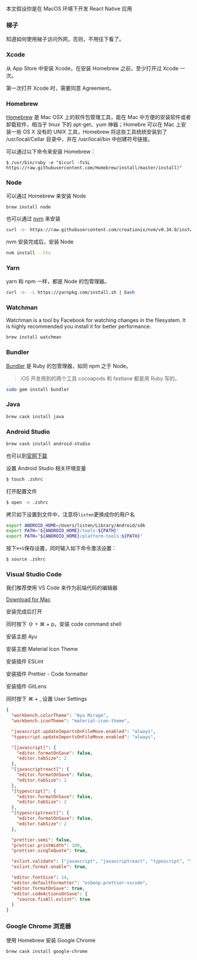 本文假设你是在 MacOS 环境下开发 React Native 应用

### 梯子

知道如何使用梯子访问外网，否则，不用往下看了。

### Xcode

从 App Store 中安装 Xcode，在安装 Homebrew 之前，至少打开过 Xcode 一次。

第一次打开 Xcode 时，需要同意 Agreement。

### Homebrew

[Homebrew](https://brew.sh/index_zh-cn.html) 是 Mac OSX 上的软件包管理工具，能在 Mac 中方便的安装软件或者卸载软件，相当于 linux 下的 apt-get、yum 神器；Homebre 可以在 Mac 上安装一些 OS X 没有的 UNIX 工具，Homebrew 将这些工具统统安装到了 /usr/local/Cellar 目录中，并在 /usr/local/bin 中创建符号链接。

可以通过以下命令来安装 Homebrew：

```
$ /usr/bin/ruby -e "$(curl -fsSL https://raw.githubusercontent.com/Homebrew/install/master/install)"
```

### Node

可以通过 Homebrew 来安装 Node

```shell
brew install node
```

也可以通过 [nvm](https://github.com/creationix/nvm) 来安装

```sh
curl -o- https://raw.githubusercontent.com/creationix/nvm/v0.34.0/install.sh | bash
```

nvm 安装完成后，安装 Node

```sh
nvm install --lts
```

### Yarn

yarn 和 npm 一样，都是 Node 的包管理器。

```sh
curl -o- -L https://yarnpkg.com/install.sh | bash
```

### Watchman

Watchman is a tool by Facebook for watching changes in the filesystem. It is highly recommended you install it for better performance.

```sh
brew install watchman
```

### Bundler

[Bundler](https://bundler.io/) 是 Ruby 的包管理器，如同 npm 之于 Node。

> iOS 开发用到的两个工具 cocoapods 和 fastlane 都是用 Ruby 写的。

```sh
sudo gem install bundler
```

### Java

```sh
brew cask install java
```

### Android Studio

```sh
brew cask install android-studio
```

也可以到[官网下载](https://developer.android.com/studio)

设置 Android Studio 相关环境变量

```sh
$ touch .zshrc
```

打开配置文件

```sh
$ open -e .zshrc
```

拷贝如下设置到文件中，注意将`listen`更换成你的用户名

```sh
export ANDROID_HOME=/Users/listen/Library/Android/sdk
export PATH="${ANDROID_HOME}/tools:${PATH}"
export PATH="${ANDROID_HOME}/platform-tools:${PATH}"
```

按下`⌘+S`保存设置，同时输入如下命令激活设置：

```sh
$ source .zshrc
```

### Visual Studio Code

我们推荐使用 VS Code 来作为前端代码的编辑器

[Download for Mac](https://code.visualstudio.com/)

安装完成后打开

同时按下 ⇧ + ⌘ + p，安装 code command shell

安装主题 Ayu

安装主题 Material Icon Theme

安装插件 ESLint

安装插件 Prettier - Code formatter

安装插件 GitLens

同时按下 ⌘ + , 设置 User Settings

```json
{
  "workbench.colorTheme": "Ayu Mirage",
  "workbench.iconTheme": "material-icon-theme",

  "javascript.updateImportsOnFileMove.enabled": "always",
  "typescript.updateImportsOnFileMove.enabled": "always",

  "[javascript]": {
    "editor.formatOnSave": false,
    "editor.tabSize": 2
  },
  "[javascriptreact]": {
    "editor.formatOnSave": false,
    "editor.tabSize": 2
  },
  "[typescript]": {
    "editor.formatOnSave": false,
    "editor.tabSize": 2
  },
  "[typescriptreact]": {
    "editor.formatOnSave": false,
    "editor.tabSize": 2
  },

  "prettier.semi": false,
  "prettier.printWidth": 100,
  "prettier.singleQuote": true,

  "eslint.validate": ["javascript", "javascriptreact", "typescript", "typescriptreact"],
  "eslint.format.enable": true,

  "editor.fontSize": 14,
  "editor.defaultFormatter": "esbenp.prettier-vscode",
  "editor.formatOnSave": true,
  "editor.codeActionsOnSave": {
    "source.fixAll.eslint": true
  }
}
```

### Google Chrome 浏览器

使用 Homebrew 安装 Google Chrome

```sh
brew cask install google-chrome
```
